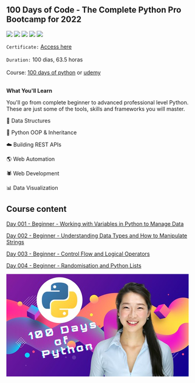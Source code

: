 ## 100 Days of Code - The Complete Python Pro Bootcamp for 2022

[![](https://img.shields.io/badge/made%20by-masedos-blue)](https://www.linkedin.com/in/masedos/)
[![](https://img.shields.io/badge/-100%20days%20of%20python-orange)](https://www.linkedin.com/in/masedos/)
[![](https://img.shields.io/badge/python-3.8-green)](https://www.python.org/downloads/)
[![](https://img.shields.io/badge/-replit.com-yellowgreen)](https://replit.com/@masedos/100DaysOfCodePython#)
[![](https://img.shields.io/badge/-pythontutor.com-blue)](http://pythontutor.com/live.html)



`Certificate:` [Access here]()
</br></br>
`Duration:` 100 dias, 63.5 horas
</br></br>
Course: [100 days of python](https://100daysofpython.dev/) or [udemy](https://www.udemy.com/course/100-days-of-code/)
</br></br>



**What You'll Learn**

You'll go from complete beginner to advanced professional level Python. These are just some of the tools, skills and frameworks you will master.

:file_folder: Data Structures

:dizzy: Python OOP & Inheritance

:cloud: Building REST APIs

:earth_americas: Web Automation

:spider: Web Development

:bar_chart: Data Visualization


## Course content

[Day 001 - Beginner - Working with Variables in Python to Manage Data](../../tree/main/100DaysOfCodePython/Day_001)

[Day 002 - Beginner - Understanding Data Types and How to Manipulate Strings](../../../tree/main/100DaysOfCodePython/Day_002)

[Day 003 - Beginner - Control Flow and Logical Operators](../../../tree/main/100DaysOfCodePython/Day_003)

[Day 004 - Beginner -
Randomisation and Python Lists](../../tree/main/100DaysOfCodePython/Day_004)


[![](https://github.com/masedos/100DaysOfCodePython/blob/main/folder.jpg)](https://www.linkedin.com/in/masedos/)
